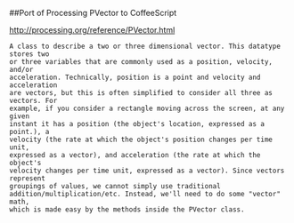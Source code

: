 ##Port of Processing PVector to CoffeeScript

http://processing.org/reference/PVector.html

    A class to describe a two or three dimensional vector. This datatype stores two
    or three variables that are commonly used as a position, velocity, and/or
    acceleration. Technically, position is a point and velocity and acceleration
    are vectors, but this is often simplified to consider all three as vectors. For
    example, if you consider a rectangle moving across the screen, at any given
    instant it has a position (the object's location, expressed as a point.), a
    velocity (the rate at which the object's position changes per time unit,
    expressed as a vector), and acceleration (the rate at which the object's
    velocity changes per time unit, expressed as a vector). Since vectors represent
    groupings of values, we cannot simply use traditional
    addition/multiplication/etc. Instead, we'll need to do some "vector" math,
    which is made easy by the methods inside the PVector class. 
